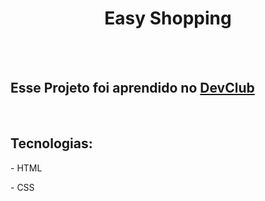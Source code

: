 <h1 align="center">Easy Shopping</h1>
<br>
<br>
<h2>Esse Projeto foi aprendido no <a href="https://rodolfomori.com.br/devclub/">DevClub</a> </h2>
<br>
<h2>Tecnologias:</h2>
<p>- HTML</p>
<p>- CSS</p>
<br>
<imm src="./"
